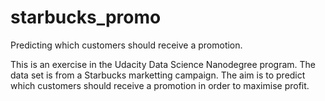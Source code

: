 # starbucks_promo
Predicting which customers should receive a promotion.

This is an exercise in the Udacity Data Science Nanodegree program.
The data set is from a Starbucks marketting campaign.
The aim is to predict which customers should receive a promotion
in order to maximise profit.

